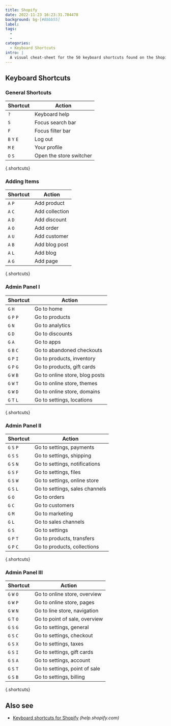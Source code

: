 ```yaml
---
title: Shopify
date: 2022-11-23 16:23:31.704478
background: bg-[#8bbb55]
label:
tags:
  -
  -
categories:
  - Keyboard Shortcuts
intro: |
  A visual cheat-sheet for the 50 keyboard shortcuts found on the Shopify website
---
```


## Keyboard Shortcuts

### General Shortcuts

| Shortcut    | Action                  |
| ----------- | ----------------------- |
| `?`         | Keyboard help           |
| `S`         | Focus search bar        |
| `F`         | Focus filter bar        |
| `B` `Y` `E` | Log out                 |
| `M` `E`     | Your profile            |
| `O` `S`     | Open the store switcher |

{.shortcuts}

### Adding Items

| Shortcut | Action         |
| -------- | -------------- |
| `A` `P`  | Add product    |
| `A` `C`  | Add collection |
| `A` `D`  | Add discount   |
| `A` `O`  | Add order      |
| `A` `U`  | Add customer   |
| `A` `B`  | Add blog post  |
| `A` `L`  | Add blog       |
| `A` `G`  | Add page       |

{.shortcuts}

### Admin Panel I

| Shortcut    | Action                         |
| ----------- | ------------------------------ |
| `G` `H`     | Go to home                     |
| `G` `P` `P` | Go to products                 |
| `G` `N`     | Go to analytics                |
| `G` `D`     | Go to discounts                |
| `G` `A`     | Go to apps                     |
| `G` `B` `C` | Go to abandoned checkouts      |
| `G` `P` `I` | Go to products, inventory      |
| `G` `P` `G` | Go to products, gift cards     |
| `G` `W` `B` | Go to online store, blog posts |
| `G` `W` `T` | Go to online store, themes     |
| `G` `W` `D` | Go to online store, domains    |
| `G` `T` `L` | Go to settings, locations      |

{.shortcuts}

### Admin Panel II

| Shortcut    | Action                         |
| ----------- | ------------------------------ |
| `G` `S` `P` | Go to settings, payments       |
| `G` `S` `S` | Go to settings, shipping       |
| `G` `S` `N` | Go to settings, notifications  |
| `G` `S` `F` | Go to settings, files          |
| `G` `S` `W` | Go to settings, online store   |
| `G` `S` `L` | Go to settings, sales channels |
| `G` `O`     | Go to orders                   |
| `G` `C`     | Go to customers                |
| `G` `M`     | Go to marketing                |
| `G` `L`     | Go to sales channels           |
| `G` `S`     | Go to settings                 |
| `G` `P` `T` | Go to products, transfers      |
| `G` `P` `C` | Go to products, collections    |

{.shortcuts}

### Admin Panel III

| Shortcut    | Action                        |
| ----------- | ----------------------------- |
| `G` `W` `O` | Go to online store, overview  |
| `G` `W` `P` | Go to online store, pages     |
| `G` `W` `N` | Go to line store, navigation  |
| `G` `T` `O` | Go to point of sale, overview |
| `G` `S` `G` | Go to settings, general       |
| `G` `S` `C` | Go to settings, checkout      |
| `G` `S` `X` | Go to settings, taxes         |
| `G` `S` `I` | Go to settings, gift cards    |
| `G` `S` `A` | Go to settings, account       |
| `G` `S` `T` | Go to settings, point of sale |
| `G` `S` `B` | Go to settings, billing       |

{.shortcuts}

## Also see

- [Keyboard shortcuts for Shopify](https://help.shopify.com/en/manual/productivity-tools/keyboard-shortcuts)
  _(help.shopify.com)_
